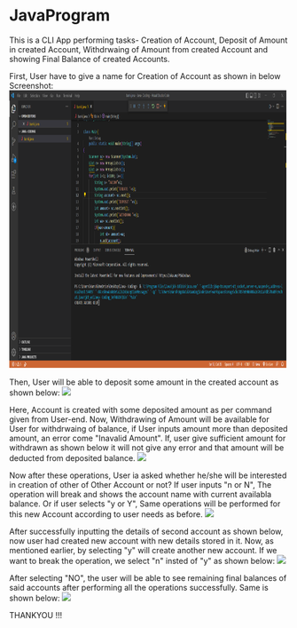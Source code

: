 # JavaProgram
This is a CLI App performing tasks- Creation of Account, Deposit of Amount in created Account, Withdrwaing of Amount from created Account and showing Final Balance of created Accounts. 

First, User have to give a name for Creation of Account as shown in below Screenshot:
<img width="500px" height="500px" src="./ss/1.jpeg">

Then, User will be able to deposit some amount in the created account as shown below:
<img src="C:\Users\Harsh\OneDrive\Desktop\JavaProgram\JavaProgram\ss\2.png"> 

Here, Account is created with some deposited amount as per command given from User-end.
Now, Withdrawing of Amount will be available for User for withdrwaing of balance, if User inputs amount more than deposited amount, an error come "Inavalid Amount". If, user give sufficient amount for withdrawn as shown below it will not give any error and that amount will be deducted from deposited balance.
<img src="C:\Users\Harsh\OneDrive\Desktop\JavaProgram\JavaProgram\ss\3.png">

Now after these operations, User ia asked whether he/she will be interested in creation of other of Other Account or not?
If user inputs "n or N", The operation will break and shows the account name with current availabla balance.
Or if user selects "y or Y", Same operations will be performed for this new Account according to user needs as before.
<img src="C:\Users\Harsh\OneDrive\Desktop\JavaProgram\JavaProgram\ss\4.png">

After successfully inputting the details of second account as shown below, now user had created new account with new details stored in it. Now, as mentioned earlier, by selecting "y" will create another new account. If we want to break the operation, we select "n" insted of "y" as shown below:
<img src="C:\Users\Harsh\OneDrive\Desktop\JavaProgram\JavaProgram\ss\5.png"> 

After selecting "NO", the user will be able to see remaining final balances of said accounts after performing all the operations successfully. Same is shown below:
<img src="C:\Users\Harsh\OneDrive\Desktop\JavaProgram\JavaProgram\ss\6.png">

THANKYOU !!!
